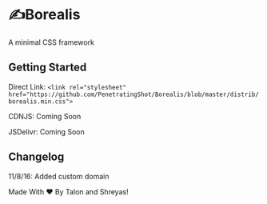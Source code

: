 # ✍️Borealis
A minimal CSS framework

## Getting Started
Direct Link: `<link rel="stylesheet" href="https://github.com/PenetratingShot/Borealis/blob/master/distrib/borealis.min.css">`

CDNJS: Coming Soon

JSDelivr: Coming Soon

## Changelog
11/8/16: Added custom domain

Made With ❤️ By Talon and Shreyas!
